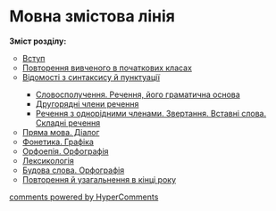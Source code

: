 <div id="hypercomments_widget" class="js-hypercomments-widget invisible"></div>

# Мовна змістова лінія

<p><b>Зміст розділу:</b></p>
<ul type="circle">
<li><a href="https://ukrmon59.ed-era.com/1/vstup.html">Вступ</a></li>
<li><a href="https://ukrmon59.ed-era.com/1/povtorennya_vivkhenogo_v_pokhatkovych_klasah.html">Повторення вивченого в початкових класах</a></li>
<li><a href="https://ukrmon59.ed-era.com/1/vidomosti_z_syntaksysu_ta_punktuaciy.html">Відомості  з синтаксису й пунктуації</a></li>
<ul type="square">
<li><a href="https://ukrmon59.ed-era.com/1/slovospoluchennya_rechennya.html">Словосполучення. Речення, його граматична основа</a></li>
<li><a href="https://ukrmon59.ed-era.com/1/drugoryadny_chleny_rechennya.html">Другорядні члени речення</a></li>
<li><a href="https://ukrmon59.ed-era.com/1/rechennya_z_odnoridnymy_chlenamy_zvertannya_vstavny_slova_skladny_rechennya.html">Речення з однорідними членами. Звертання. Вставні слова. Складні речення</a></li>
</ul>
<li><a href="https://ukrmon59.ed-era.com/1/pryama_mova_dialog.html">Пряма мова. Діалог</a></li>
<li><a href="https://ukrmon59.ed-era.com/1/fonetyka_graphyka.html">Фонетика. Графіка</a></li>
<li><a href="https://ukrmon59.ed-era.com/1/orfoepiya_orfografiya.html">Орфоепія. Орфографія</a></li>
<li><a href="https://ukrmon59.ed-era.com/1/leksikologiya.html">Лексикологія</a></li>
<li><a href="https://ukrmon59.ed-era.com/1/budova_slova_orfografiya.html">Будова слова. Орфографія</a></li>
<li><a href="https://ukrmon59.ed-era.com/1/povtorennya_ta_uzagalnennya_v_kinci_roku.html">Повторення й узагальнення в кінці року</a></li>
</ul>

<div class="js-hypercomments-container">
<a href="http://hypercomments.com" class="hc-link" title="comments widget">comments powered by HyperComments</a>
</div>